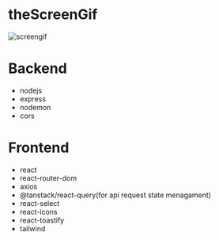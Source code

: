 # theScreenGif

![screengif](src/assets/screen.gif)

# Backend

- nodejs
- express
- nodemon
- cors

# Frontend

- react
- react-router-dom
- axios
- @tanstack/react-query(for api request state menagament)
- react-select
- react-icons
- react-toastify
- tailwind
